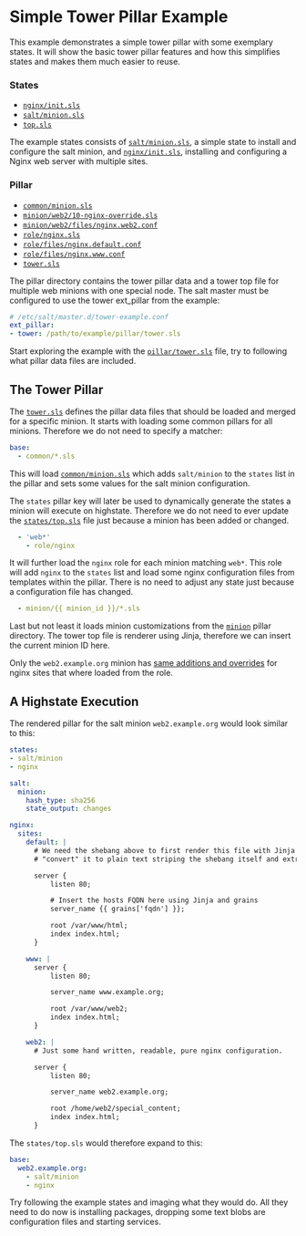# Simple Tower Pillar Example

This example demonstrates a simple tower pillar with some exemplary states. It will show the basic tower pillar features and how this simplifies states and makes them much easier to reuse.

### States

* [`nginx/init.sls`](states/nginx/init.sls)
* [`salt/minion.sls`](states/salt/minion.sls)
* [`top.sls`](states/top.sls)

The example states consists of [`salt/minion.sls`](states/salt/minion.sls), a simple state to install and configure the salt minion, and [`nginx/init.sls`](states/nginx/init.sls), installing and configuring a Nginx web server with multiple sites.


### Pillar

* [`common/minion.sls`](pillar/common/minion.sls)
* [`minion/web2/10-nginx-override.sls`](pillar/minion/web2/10-nginx-override.sls)
* [`minion/web2/files/nginx.web2.conf`](pillar/minion/web2/files/nginx.web2.conf)
* [`role/nginx.sls`](pillar/role/nginx.sls)
* [`role/files/nginx.default.conf`](pillar/role/files/nginx.default.conf)
* [`role/files/nginx.www.conf`](pillar/role/files/nginx.www.conf)
* [`tower.sls`](pillar/tower.sls)

The pillar directory contains the tower pillar data and a tower top file for multiple web minions with one special node. The salt master must be configured to use the tower ext_pillar from the example:

```yaml
# /etc/salt/master.d/tower-example.conf
ext_pillar:
- tower: /path/to/example/pillar/tower.sls
```

Start exploring the example with the [`pillar/tower.sls`](pillar/tower.sls) file, try to following what pillar data files are included.

## The Tower Pillar

The [`tower.sls`](pillar/tower.sls) defines the pillar data files that should be loaded and merged for a specific minion. It starts with loading some common pillars for all minions. Therefore we do not need to specify a matcher:

```yaml
base:
  - common/*.sls
```

This will load [`common/minion.sls`](pillar/common/minion.sls) which adds `salt/minion` to the `states` list in the pillar and sets some values for the salt minion configuration.

The `states` pillar key will later be used to dynamically generate the states a minion will execute on highstate. Therefore we do not need to ever update
the [`states/top.sls`](states/top.sls) file just because a minion has been added or changed.

```yaml
  - 'web*'
    - role/nginx
```

It will further load the `nginx` role for each minion matching `web*`. This role will add `nginx` to the `states` list and load some nginx configuration files from templates within the pillar. There is no need to adjust any state just because a configuration file has changed.

```yaml
  - minion/{{ minion_id }}/*.sls
```

Last but not least it loads minion customizations from the [`minion`](pillar/minion) pillar directory. The tower top file is renderer using Jinja, therefore we can insert the current minion ID here.

Only the `web2.example.org` minion has [same additions and overrides](pillar/minion/web2/10-nginx-override.sls) for nginx sites that where loaded from the role.

## A Highstate Execution

The rendered pillar for the salt minion `web2.example.org` would look similar to this:

```yaml
states:
- salt/minion
- nginx

salt:
  minion:
    hash_type: sha256
    state_output: changes

nginx:
  sites:
    default: |
      # We need the shebang above to first render this file with Jinja and secondly
      # "convert" it to plain text striping the shebang itself and extra whitespace.

      server {
          listen 80;

          # Insert the hosts FQDN here using Jinja and grains
          server_name {{ grains['fqdn'] }};

          root /var/www/html;
          index index.html;
      }

    www: |
      server {
          listen 80;

          server_name www.example.org;

          root /var/www/web2;
          index index.html;
      }

    web2: |
      # Just some hand written, readable, pure nginx configuration.

      server {
          listen 80;

          server_name web2.example.org;

          root /home/web2/special_content;
          index index.html;
      }
```

The `states/top.sls` would therefore expand to this:

```yaml
base:
  web2.example.org:
    - salt/minion
    - nginx
```

Try following the example states and imaging what they would do. All they need
to do now is installing packages, dropping some text blobs are configuration files and starting services.
